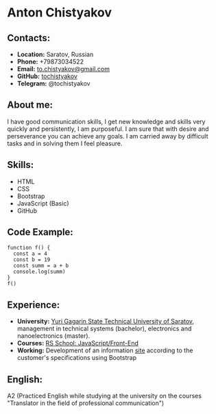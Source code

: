 # Anton Chistyakov
## Contacts:
* **Location:** Saratov, Russian
* **Phone:** +79873034522
* **Email:** to.chistyakov@gmail.com
* **GitHub:** [tochistyakov](https://github.com/tochistyakov)
* **Telegram:** @tochistyakov
## About me:
I have good communication skills, I get new knowledge and skills very quickly and persistently, I am purposeful. I am sure that with desire and perseverance you can achieve any goals. I am carried away by difficult tasks and in solving them I feel pleasure.
## Skills:
* HTML
* CSS
* Bootstrap
* JavaScript (Basic)
* GitHub
## Code Example:
```Here 
function f() {
  const a = 4
  const b = 19
  const summ = a + b
  console.log(summ)
}
f()
```
## Experience:
* **University:** [Yuri Gagarin State Technical University of Saratov](http://en.sstu.ru), management in technical systems (bachelor), electronics and nanoelectronics (master). 
* **Courses:** [RS School: JavaScript/Front-End](https://rs.school/js/)
* **Working:** Development of an information [site](http://электрические-технологии-ниихит.рф) according to the customer's specifications using Bootstrap
## English:
A2 (Practiced English while studying at the university on the courses "Translator in the field of professional communication")
